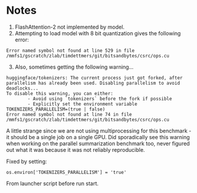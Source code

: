 # Notes

1. FlashAttention-2 not implemented by model.
2. Attempting to load model with 8 bit quantization gives the following error:

```
Error named symbol not found at line 529 in file /mmfs1/gscratch/zlab/timdettmers/git/bitsandbytes/csrc/ops.cu
```

3. Also, sometimes getting the following warning...

```
huggingface/tokenizers: The current process just got forked, after parallelism has already been used. Disabling parallelism to avoid deadlocks...
To disable this warning, you can either:
        - Avoid using `tokenizers` before the fork if possible
        - Explicitly set the environment variable TOKENIZERS_PARALLELISM=(true | false)
Error named symbol not found at line 74 in file /mmfs1/gscratch/zlab/timdettmers/git/bitsandbytes/csrc/ops.cu
```

A little strange since we are not using multiprocessing for this benchmark - it should be a single job on a single GPU. Did sporadically see this warning when working on the parallel summarization benchmark too, never figured out what it was because it was not reliably reproducible.

Fixed by setting:

```
os.environ['TOKENIZERS_PARALLELISM'] = 'true'
```

From launcher script before run start.